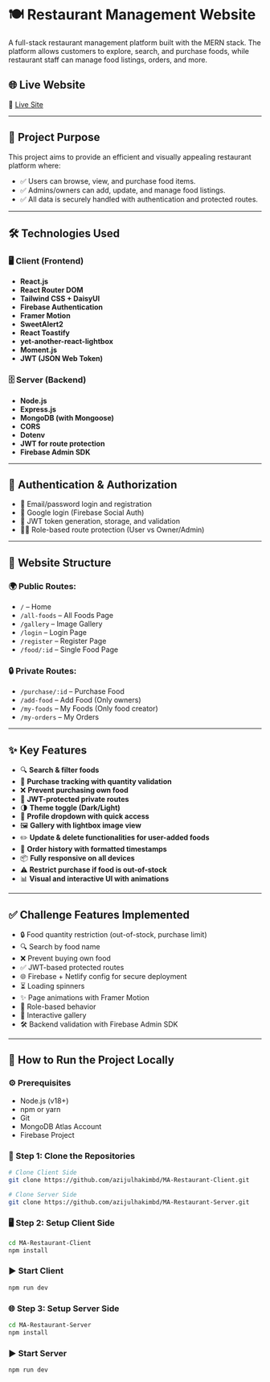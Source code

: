 # 🍽️ Restaurant Management Website

A full-stack restaurant management platform built with the MERN stack. The platform allows customers to explore, search, and purchase foods, while restaurant staff can manage food listings, orders, and more.

## 🌐 Live Website  
🔗 [Live Site](https://ma-restaurant.netlify.app)

---

## 🚀 Project Purpose

This project aims to provide an efficient and visually appealing restaurant platform where:
- ✅ Users can browse, view, and purchase food items.
- ✅ Admins/owners can add, update, and manage food listings.
- ✅ All data is securely handled with authentication and protected routes.

---

## 🛠️ Technologies Used

### 🖥️ Client (Frontend)
- **React.js**
- **React Router DOM**
- **Tailwind CSS + DaisyUI**
- **Firebase Authentication**
- **Framer Motion**
- **SweetAlert2**
- **React Toastify**
- **yet-another-react-lightbox**
- **Moment.js**
- **JWT (JSON Web Token)**

### 🗄️ Server (Backend)
- **Node.js**
- **Express.js**
- **MongoDB (with Mongoose)**
- **CORS**
- **Dotenv**
- **JWT for route protection**
- **Firebase Admin SDK**

---

## 🔐 Authentication & Authorization

- 🔐 Email/password login and registration
- 🔑 Google login (Firebase Social Auth)
- 🔏 JWT token generation, storage, and validation
- 🧑‍💼 Role-based route protection (User vs Owner/Admin)

---

## 🧭 Website Structure

### 🌍 Public Routes:
- `/` – Home  
- `/all-foods` – All Foods Page  
- `/gallery` – Image Gallery  
- `/login` – Login Page  
- `/register` – Register Page  
- `/food/:id` – Single Food Page  

### 🔒 Private Routes:
- `/purchase/:id` – Purchase Food  
- `/add-food` – Add Food (Only owners)  
- `/my-foods` – My Foods (Only food creator)  
- `/my-orders` – My Orders  

---

## ✨ Key Features

- 🔍 **Search & filter foods**
- 🛒 **Purchase tracking with quantity validation**
- ❌ **Prevent purchasing own food**
- 🔐 **JWT-protected private routes**
- 🌗 **Theme toggle (Dark/Light)**
- 🧾 **Profile dropdown with quick access**
- 🖼️ **Gallery with lightbox image view**
- ✏️ **Update & delete functionalities for user-added foods**
- 📅 **Order history with formatted timestamps**
- 📦 **Fully responsive on all devices**
- ⚠️ **Restrict purchase if food is out-of-stock**
- 📊 **Visual and interactive UI with animations**

---

## ✅ Challenge Features Implemented

- 🔒 Food quantity restriction (out-of-stock, purchase limit)
- 🔍 Search by food name
- ❌ Prevent buying own food
- ✅ JWT-based protected routes
- 🌐 Firebase + Netlify config for secure deployment
- ⏳ Loading spinners
- ✨ Page animations with Framer Motion
- 🧠 Role-based behavior
- 📸 Interactive gallery
- 🛠️ Backend validation with Firebase Admin SDK

---
## 📝 How to Run the Project Locally

### ⚙️ Prerequisites

- Node.js (v18+)
- npm or yarn
- Git
- MongoDB Atlas Account
- Firebase Project


### 📁 Step 1: Clone the Repositories

```bash
# Clone Client Side
git clone https://github.com/azijulhakimbd/MA-Restaurant-Client.git

# Clone Server Side
git clone https://github.com/azijulhakimbd/MA-Restaurant-Server.git
```

### 🖥️ Step 2: Setup Client Side

```bash
cd MA-Restaurant-Client
npm install
```
### ▶️ Start Client

```bash
npm run dev
```

### 🌐 Step 3: Setup Server Side

```bash
cd MA-Restaurant-Server
npm install
```
### ▶️ Start Server

```bash
npm run dev
```


